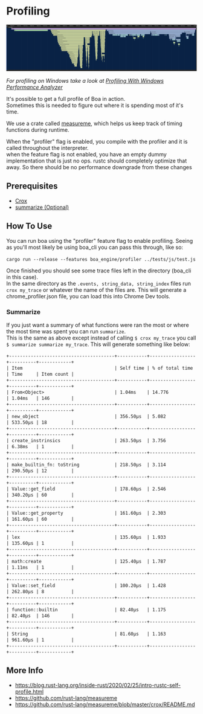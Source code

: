 # Profiling

![Example](img/profiler.png)

*For profiling on Windows take a look at [Profiling With Windows Performance Analyzer](./profiling_with_wpa.md)*

It's possible to get a full profile of Boa in action.  
Sometimes this is needed to figure out where it is spending most of it's time.

We use a crate called [measureme](https://github.com/rust-lang/measureme), which helps us keep track of timing functions during runtime.

When the "profiler" flag is enabled, you compile with the profiler and it is called throughout the interpreter.  
when the feature flag is not enabled, you have an empty dummy implementation that is just no ops. rustc should completely optimize that away. So there should be no performance downgrade from these changes

## Prerequisites

- [Crox](https://github.com/rust-lang/measureme/blob/master/crox/README.md)
- [summarize (Optional)](https://github.com/rust-lang/measureme/blob/master/summarize/README.md)

## How To Use

You can run boa using the "profiler" feature flag to enable profiling. Seeing as you'll most likely be using boa_cli you can pass this through, like so:

`cargo run --release --features boa_engine/profiler ../tests/js/test.js`

Once finished you should see some trace files left in the directory (boa_cli in this case).  
In the same directory as the `.events, string_data, string_index` files run `crox my_trace` or whatever the name of the files are. This will generate a chrome_profiler.json file, you can load this into Chrome Dev tools.

### Summarize

If you just want a summary of what functions were ran the most or where the most time was spent you can run `summarize`.  
This is the same as above except instead of calling `$ crox my_trace` you call `$ summarize summarize my_trace`. This will generate something like below:

```
+---------------------------------------+-----------+-----------------+----------+------------+
| Item                                  | Self time | % of total time | Time     | Item count |
+---------------------------------------+-----------+-----------------+----------+------------+
| From<Object>                          | 1.04ms    | 14.776          | 1.04ms   | 146        |
+---------------------------------------+-----------+-----------------+----------+------------+
| new_object                            | 356.50µs  | 5.082           | 533.50µs | 18         |
+---------------------------------------+-----------+-----------------+----------+------------+
| create_instrinsics                    | 263.50µs  | 3.756           | 6.38ms   | 1          |
+---------------------------------------+-----------+-----------------+----------+------------+
| make_builtin_fn: toString             | 218.50µs  | 3.114           | 290.50µs | 12         |
+---------------------------------------+-----------+-----------------+----------+------------+
| Value::get_field                      | 178.60µs  | 2.546           | 340.20µs | 60         |
+---------------------------------------+-----------+-----------------+----------+------------+
| Value::get_property                   | 161.60µs  | 2.303           | 161.60µs | 60         |
+---------------------------------------+-----------+-----------------+----------+------------+
| lex                                   | 135.60µs  | 1.933           | 135.60µs | 1          |
+---------------------------------------+-----------+-----------------+----------+------------+
| math:create                           | 125.40µs  | 1.787           | 1.11ms   | 1          |
+---------------------------------------+-----------+-----------------+----------+------------+
| Value::set_field                      | 100.20µs  | 1.428           | 262.80µs | 8          |
+---------------------------------------+-----------+-----------------+----------+------------+
| function::builtin                     | 82.40µs   | 1.175           | 82.40µs  | 146        |
+---------------------------------------+-----------+-----------------+----------+------------+
| String                                | 81.60µs   | 1.163           | 961.60µs | 1          |
+---------------------------------------+-----------+-----------------+----------+------------+
```

## More Info

- https://blog.rust-lang.org/inside-rust/2020/02/25/intro-rustc-self-profile.html
- https://github.com/rust-lang/measureme
- https://github.com/rust-lang/measureme/blob/master/crox/README.md
